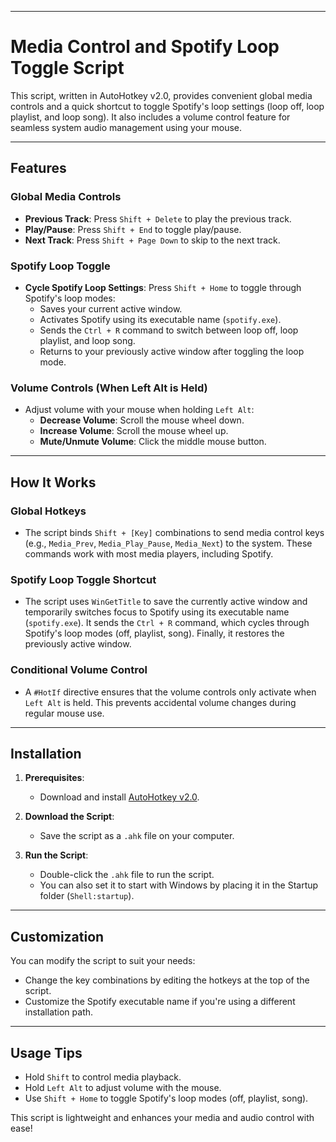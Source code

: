 
---

# Media Control and Spotify Loop Toggle Script  
This script, written in AutoHotkey v2.0, provides convenient global media controls and a quick shortcut to toggle Spotify's loop settings (loop off, loop playlist, and loop song). It also includes a volume control feature for seamless system audio management using your mouse.

---

## **Features**  

### **Global Media Controls**  
- **Previous Track**: Press `Shift + Delete` to play the previous track.  
- **Play/Pause**: Press `Shift + End` to toggle play/pause.  
- **Next Track**: Press `Shift + Page Down` to skip to the next track.

### **Spotify Loop Toggle**  
- **Cycle Spotify Loop Settings**: Press `Shift + Home` to toggle through Spotify's loop modes:
  - Saves your current active window.
  - Activates Spotify using its executable name (`spotify.exe`).
  - Sends the `Ctrl + R` command to switch between loop off, loop playlist, and loop song.
  - Returns to your previously active window after toggling the loop mode.

### **Volume Controls (When Left Alt is Held)**  
- Adjust volume with your mouse when holding `Left Alt`:  
  - **Decrease Volume**: Scroll the mouse wheel down.  
  - **Increase Volume**: Scroll the mouse wheel up.  
  - **Mute/Unmute Volume**: Click the middle mouse button.

---

## **How It Works**  

### **Global Hotkeys**  
- The script binds `Shift + [Key]` combinations to send media control keys (e.g., `Media_Prev`, `Media_Play_Pause`, `Media_Next`) to the system. These commands work with most media players, including Spotify.

### **Spotify Loop Toggle Shortcut**  
- The script uses `WinGetTitle` to save the currently active window and temporarily switches focus to Spotify using its executable name (`spotify.exe`). It sends the `Ctrl + R` command, which cycles through Spotify's loop modes (off, playlist, song). Finally, it restores the previously active window.

### **Conditional Volume Control**  
- A `#HotIf` directive ensures that the volume controls only activate when `Left Alt` is held. This prevents accidental volume changes during regular mouse use.

---

## **Installation**  

1. **Prerequisites**:  
   - Download and install [AutoHotkey v2.0](https://www.autohotkey.com/).  

2. **Download the Script**:  
   - Save the script as a `.ahk` file on your computer.  

3. **Run the Script**:  
   - Double-click the `.ahk` file to run the script.  
   - You can also set it to start with Windows by placing it in the Startup folder (`Shell:startup`).

---

## **Customization**  
You can modify the script to suit your needs:  
- Change the key combinations by editing the hotkeys at the top of the script.  
- Customize the Spotify executable name if you're using a different installation path.

---

## **Usage Tips**  
- Hold `Shift` to control media playback.  
- Hold `Left Alt` to adjust volume with the mouse.  
- Use `Shift + Home` to toggle Spotify's loop modes (off, playlist, song).  

This script is lightweight and enhances your media and audio control with ease!
